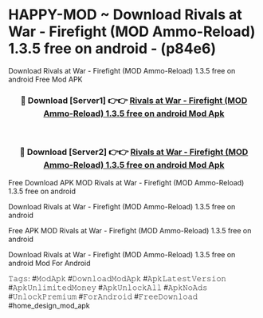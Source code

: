 # HAPPY-MOD ~ Download Rivals at War - Firefight (MOD Ammo-Reload) 1.3.5 free on android - (p84e6)
Download Rivals at War - Firefight (MOD Ammo-Reload) 1.3.5 free on android Free Mod APK

<div align="center">
<h3>🔴 Download [Server1] 👉👉 <a href="https://apk-comot.site?title=Rivals_at_War_-_Firefight_(MOD_Ammo-Reload)_1.3.5_free_on_android">Rivals at War - Firefight (MOD Ammo-Reload) 1.3.5 free on android Mod Apk</a></h3><br>

<h3>🔴 Download [Server2] 👉👉 <a href="https://apk-comot.site?title=Rivals_at_War_-_Firefight_(MOD_Ammo-Reload)_1.3.5_free_on_android">Rivals at War - Firefight (MOD Ammo-Reload) 1.3.5 free on android Mod Apk</a></h3>
</div>


Free Download APK MOD Rivals at War - Firefight (MOD Ammo-Reload) 1.3.5 free on android

Download Rivals at War - Firefight (MOD Ammo-Reload) 1.3.5 free on android 

Free APK MOD Rivals at War - Firefight (MOD Ammo-Reload) 1.3.5 free on android 

Download Rivals at War - Firefight (MOD Ammo-Reload) 1.3.5 free on android Mod For Android

𝚃𝚊𝚐𝚜: #𝙼𝚘𝚍𝙰𝚙𝚔 #𝙳𝚘𝚠𝚗𝚕𝚘𝚊𝚍𝙼𝚘𝚍𝙰𝚙𝚔 #𝙰𝚙𝚔𝙻𝚊𝚝𝚎𝚜𝚝𝚅𝚎𝚛𝚜𝚒𝚘𝚗 #𝙰𝚙𝚔𝚄𝚗𝚕𝚒𝚖𝚒𝚝𝚎𝚍𝙼𝚘𝚗𝚎𝚢 #𝙰𝚙𝚔𝚄𝚗𝚕𝚘𝚌𝚔𝙰𝚕𝚕 #𝙰𝚙𝚔𝙽𝚘𝙰𝚍𝚜 #𝚄𝚗𝚕𝚘𝚌𝚔𝙿𝚛𝚎𝚖𝚒𝚞𝚖 #𝙵𝚘𝚛𝙰𝚗𝚍𝚛𝚘𝚒𝚍 #𝙵𝚛𝚎𝚎𝙳𝚘𝚠𝚗𝚕𝚘𝚊𝚍 #home_design_mod_apk
